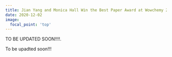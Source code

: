 ```yaml
---
title: Jian Yang and Monica Hall Win the Best Paper Award at Wowchemy 2020
date: 2020-12-02
image:
  focal_point: 'top'
---
```


TO BE UPDATED SOON!!!!.

<!--more-->

To be upadted soon!!!
